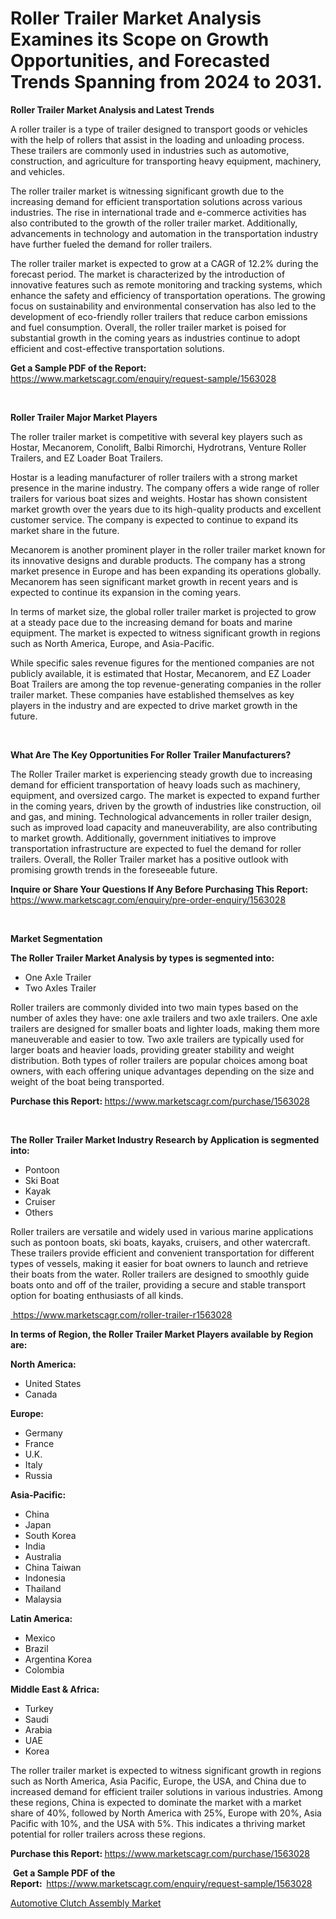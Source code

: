 <p><h1>Roller Trailer Market Analysis Examines its Scope on Growth Opportunities, and Forecasted Trends Spanning from 2024 to 2031.</h1></p><p><strong>Roller Trailer Market Analysis and Latest Trends</strong></p>
<p><p>A roller trailer is a type of trailer designed to transport goods or vehicles with the help of rollers that assist in the loading and unloading process. These trailers are commonly used in industries such as automotive, construction, and agriculture for transporting heavy equipment, machinery, and vehicles.</p><p>The roller trailer market is witnessing significant growth due to the increasing demand for efficient transportation solutions across various industries. The rise in international trade and e-commerce activities has also contributed to the growth of the roller trailer market. Additionally, advancements in technology and automation in the transportation industry have further fueled the demand for roller trailers.</p><p>The roller trailer market is expected to grow at a CAGR of 12.2% during the forecast period. The market is characterized by the introduction of innovative features such as remote monitoring and tracking systems, which enhance the safety and efficiency of transportation operations. The growing focus on sustainability and environmental conservation has also led to the development of eco-friendly roller trailers that reduce carbon emissions and fuel consumption. Overall, the roller trailer market is poised for substantial growth in the coming years as industries continue to adopt efficient and cost-effective transportation solutions.</p></p>
<p><strong>Get a Sample PDF of the Report:&nbsp;</strong> <a href="https://www.marketscagr.com/enquiry/request-sample/1563028">https://www.marketscagr.com/enquiry/request-sample/1563028</a></p>
<p>&nbsp;</p>
<p><strong>Roller Trailer Major Market Players</strong></p>
<p><p>The roller trailer market is competitive with several key players such as Hostar, Mecanorem, Conolift, Balbi Rimorchi, Hydrotrans, Venture Roller Trailers, and EZ Loader Boat Trailers. </p><p>Hostar is a leading manufacturer of roller trailers with a strong market presence in the marine industry. The company offers a wide range of roller trailers for various boat sizes and weights. Hostar has shown consistent market growth over the years due to its high-quality products and excellent customer service. The company is expected to continue to expand its market share in the future.</p><p>Mecanorem is another prominent player in the roller trailer market known for its innovative designs and durable products. The company has a strong market presence in Europe and has been expanding its operations globally. Mecanorem has seen significant market growth in recent years and is expected to continue its expansion in the coming years.</p><p>In terms of market size, the global roller trailer market is projected to grow at a steady pace due to the increasing demand for boats and marine equipment. The market is expected to witness significant growth in regions such as North America, Europe, and Asia-Pacific.</p><p>While specific sales revenue figures for the mentioned companies are not publicly available, it is estimated that Hostar, Mecanorem, and EZ Loader Boat Trailers are among the top revenue-generating companies in the roller trailer market. These companies have established themselves as key players in the industry and are expected to drive market growth in the future.</p></p>
<p>&nbsp;</p>
<p><strong>What Are The Key Opportunities For Roller Trailer Manufacturers?</strong></p>
<p><p>The Roller Trailer market is experiencing steady growth due to increasing demand for efficient transportation of heavy loads such as machinery, equipment, and oversized cargo. The market is expected to expand further in the coming years, driven by the growth of industries like construction, oil and gas, and mining. Technological advancements in roller trailer design, such as improved load capacity and maneuverability, are also contributing to market growth. Additionally, government initiatives to improve transportation infrastructure are expected to fuel the demand for roller trailers. Overall, the Roller Trailer market has a positive outlook with promising growth trends in the foreseeable future.</p></p>
<p><strong>Inquire or Share Your Questions If Any Before Purchasing This Report:</strong> <a href="https://www.marketscagr.com/enquiry/pre-order-enquiry/1563028">https://www.marketscagr.com/enquiry/pre-order-enquiry/1563028</a></p>
<p>&nbsp;</p>
<p><strong>Market Segmentation</strong></p>
<p><strong>The Roller Trailer Market Analysis by types is segmented into:</strong></p>
<p><ul><li>One Axle Trailer</li><li>Two Axles Trailer</li></ul></p>
<p><p>Roller trailers are commonly divided into two main types based on the number of axles they have: one axle trailers and two axle trailers. One axle trailers are designed for smaller boats and lighter loads, making them more maneuverable and easier to tow. Two axle trailers are typically used for larger boats and heavier loads, providing greater stability and weight distribution. Both types of roller trailers are popular choices among boat owners, with each offering unique advantages depending on the size and weight of the boat being transported.</p></p>
<p><strong>Purchase this Report:&nbsp;</strong><a href="https://www.marketscagr.com/purchase/1563028">https://www.marketscagr.com/purchase/1563028</a></p>
<p>&nbsp;</p>
<p><strong>The Roller Trailer Market Industry Research by Application is segmented into:</strong></p>
<p><ul><li>Pontoon</li><li>Ski Boat</li><li>Kayak</li><li>Cruiser</li><li>Others</li></ul></p>
<p><p>Roller trailers are versatile and widely used in various marine applications such as pontoon boats, ski boats, kayaks, cruisers, and other watercraft. These trailers provide efficient and convenient transportation for different types of vessels, making it easier for boat owners to launch and retrieve their boats from the water. Roller trailers are designed to smoothly guide boats onto and off of the trailer, providing a secure and stable transport option for boating enthusiasts of all kinds.</p></p>
<p><a href="https://www.marketscagr.com/roller-trailer-r1563028">&nbsp;https://www.marketscagr.com/roller-trailer-r1563028</a></p>
<p><strong>In terms of Region, the Roller Trailer Market Players available by Region are:</strong></p>
<p>
    <p> <strong> North America: </strong>
        <ul>
            <li>United States</li>
            <li>Canada</li>
        </ul>
        </p> 
    <p> <strong> Europe: </strong>
        <ul>
            <li>Germany</li>
            <li>France</li>
            <li>U.K.</li>
            <li>Italy</li>
            <li>Russia</li>
        </ul>
        </p> 
    <p> <strong> Asia-Pacific: </strong>
        <ul>
            <li>China</li>
            <li>Japan</li>
            <li>South Korea</li>
            <li>India</li>
            <li>Australia</li>
            <li>China Taiwan</li>
            <li>Indonesia</li>
            <li>Thailand</li>
            <li>Malaysia</li>
        </ul>
        </p> 
    <p> <strong> Latin America: </strong>
        <ul>
            <li>Mexico</li>
            <li>Brazil</li>
            <li>Argentina Korea</li>
            <li>Colombia</li>
        </ul>
        </p> 
    <p> <strong> Middle East & Africa: </strong>
        <ul>
            <li>Turkey</li>
            <li>Saudi</li>
            <li>Arabia</li>
            <li>UAE</li>
            <li>Korea</li>
        </ul>
    </p>
    </p>
<p><p>The roller trailer market is expected to witness significant growth in regions such as North America, Asia Pacific, Europe, the USA, and China due to increased demand for efficient trailer solutions in various industries. Among these regions, China is expected to dominate the market with a market share of 40%, followed by North America with 25%, Europe with 20%, Asia Pacific with 10%, and the USA with 5%. This indicates a thriving market potential for roller trailers across these regions.</p></p>
<p><strong>Purchase this Report: </strong><a href="https://www.marketscagr.com/purchase/1563028">https://www.marketscagr.com/purchase/1563028</a></p>
<p>&nbsp;<strong>Get a Sample PDF of the Report:&nbsp;&nbsp;</strong><a href="https://www.marketscagr.com/enquiry/request-sample/1563028">https://www.marketscagr.com/enquiry/request-sample/1563028</a></p>
<p><strong></strong></p>
<p><p><a href="https://view.publitas.com/reportprime-1/automotive-clutch-assembly-market-size-is-growing-at-cagr-of-13-3-this-report-covers-analysis-by-market-segmentation-growth-and-forecast-2024-2031/">Automotive Clutch Assembly Market</a></p></p>